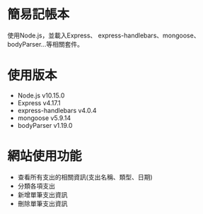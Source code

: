 # 簡易記帳本
使用Node.js，並載入Express、 express-handlebars、mongoose、bodyParser...等相關套件。
# 使用版本
* Node.js v10.15.0 
* Express v4.17.1 
* express-handlebars v4.0.4 
* mongoose v5.9.14
* bodyParser v1.19.0

# 網站使用功能
* 查看所有支出的相關資訊(支出名稱、類型、日期)
* 分類各項支出
* 新增單筆支出資訊
* 刪除單筆支出資訊

